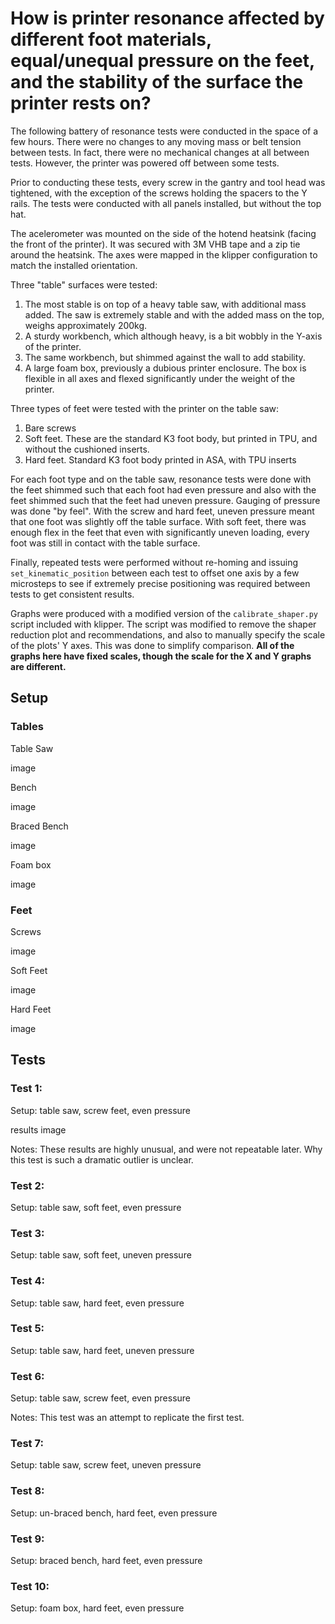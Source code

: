 # How is printer resonance affected by different foot materials, equal/unequal pressure on the feet, and the stability of the surface the printer rests on?

The following battery of resonance tests were conducted in the space of a few hours. There were no changes to any moving mass or belt tension between tests. In fact, there were no mechanical changes at all between tests. However, the printer was powered off between some tests.

Prior to conducting these tests, every screw in the gantry and tool head was tightened, with the exception of the screws holding the spacers to the Y rails. The tests were conducted with all panels installed, but without the top hat.

The acelerometer was mounted on the side of the hotend heatsink (facing the front of the printer). It was secured with 3M VHB tape and a zip tie around the heatsink. The axes were mapped in the klipper configuration to match the installed orientation.

Three "table" surfaces were tested:

1. The most stable is on top of a heavy table saw, with additional mass added. The saw is extremely stable and with the added mass on the top, weighs approximately 200kg.
2. A sturdy workbench, which although heavy, is a bit wobbly in the Y-axis of the printer.
3. The same workbench, but shimmed against the wall to add stability.
4. A large foam box, previously a dubious printer enclosure. The box is flexible in all axes and flexed significantly under the weight of the printer.

Three types of feet were tested with the printer on the table saw:

1. Bare screws
2. Soft feet. These are the standard K3 foot body, but printed in TPU, and without the cushioned inserts.
3. Hard feet. Standard K3 foot body printed in ASA, with TPU inserts

For each foot type and on the table saw, resonance tests were done with the feet shimmed such that each foot had even pressure and also with the feet shimmed such that the feet had uneven pressure. Gauging of pressure was done "by feel". With the screw and hard feet, uneven pressure meant that one foot was slightly off the table surface. With soft feet, there was enough flex in the feet that even with significantly uneven loading, every foot was still in contact with the table surface.

Finally, repeated tests were performed without re-homing and issuing `set_kinematic_position` between each test to offset one axis by a few microsteps to see if extremely precise positioning was required between tests to get consistent results.

Graphs were produced with a modified version of the `calibrate_shaper.py` script included with klipper. The script was modified to remove the shaper reduction plot and recommendations, and also to manually specify the scale of the plots' Y axes. This was done to simplify comparison. **All of the graphs here have fixed scales, though the scale for the X and Y graphs are different.**



## Setup

### Tables

Table Saw

image

Bench

image

Braced Bench

image

Foam box

image



### Feet

Screws

image

Soft Feet

image

Hard Feet

image



## Tests

### Test 1:

Setup: table saw, screw feet, even pressure

results image

Notes: These results are highly unusual, and were not repeatable later. Why this test is such a dramatic outlier is unclear.

### Test 2:

Setup: table saw, soft feet, even pressure

### Test 3:

Setup: table saw, soft feet, uneven pressure

### Test 4:

Setup: table saw, hard feet, even pressure

### Test 5:

Setup: table saw, hard feet, uneven pressure

### Test 6:

Setup: table saw, screw feet, even pressure

Notes: This test was an attempt to replicate the first test.

### Test 7:

Setup: table saw, screw feet, uneven pressure

### Test 8:

Setup: un-braced bench, hard feet, even pressure

### Test 9:

Setup: braced bench, hard feet, even pressure

### Test 10:

Setup: foam box, hard feet, even pressure